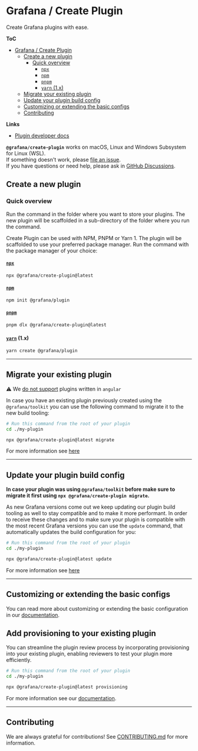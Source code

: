 # Grafana / Create Plugin

Create Grafana plugins with ease.

**ToC**

- [Grafana / Create Plugin](#grafana--create-plugin)
  - [Create a new plugin](#create-a-new-plugin)
    - [Quick overview](#quick-overview)
      - [`npx`](#npx)
      - [`npm`](#npm)
      - [`pnpm`](#pnpm)
      - [`yarn` (1.x)](#yarn-1x)
  - [Migrate your existing plugin](#migrate-your-existing-plugin)
  - [Update your plugin build config](#update-your-plugin-build-config)
  - [Customizing or extending the basic configs](#customizing-or-extending-the-basic-configs)
  - [Contributing](#contributing)

**Links**

- [Plugin developer docs](https://grafana.com/developers/plugin-tools)

**`@grafana/create-plugin`** works on macOS, Linux and Windows Subsystem for Linux (WSL).<br />
If something doesn't work, please [file an issue](https://github.com/grafana/plugin-tools/issues/new).<br />
If you have questions or need help, please ask in [GitHub Discussions](https://github.com/grafana/plugin-tools/discussions).

## Create a new plugin

### Quick overview

Run the command in the folder where you want to store your plugins. The new plugin will be scaffolded in a sub-directory of the folder where you run the command.

Create Plugin can be used with NPM, PNPM or Yarn 1. The plugin will be scaffolded to use your preferred package manager. Run the command with the package manager of your choice:

#### [`npx`](https://github.com/npm/npx)

```bash
npx @grafana/create-plugin@latest
```

#### [`npm`](https://docs.npmjs.com/cli/v7/commands/npm-init)

```bash
npm init @grafana/plugin
```

#### [`pnpm`](https://pnpm.io/cli/dlx)

```bash
pnpm dlx @grafana/create-plugin@latest
```

#### [`yarn`](https://classic.yarnpkg.com/blog/2017/05/12/introducing-yarn/) (1.x)

```bash
yarn create @grafana/plugin
```

---

## Migrate your existing plugin

:warning: We [do not support](https://grafana.com/docs/grafana/latest/developers/angular_deprecation/) plugins written in `angular`

In case you have an existing plugin previously created using the `@grafana/toolkit` you can use the
following command to migrate it to the new build tooling:

```bash
# Run this command from the root of your plugin
cd ./my-plugin

npx @grafana/create-plugin@latest migrate
```

For more information see [here](https://grafana.com/developers/plugin-tools/migration-guides/migrate-from-toolkit)

---

## Update your plugin build config

**In case your plugin was using `@grafana/toolkit` before make sure to migrate it first using `npx @grafana/create-plugin migrate`.**

As new Grafana versions come out we keep updating our plugin build tooling as well to stay compatible and to make it more performant.
In order to receive these changes and to make sure your plugin is compatible with the most recent Grafana versions you can use the `update` command,
that automatically updates the build configuration for you:

```bash
# Run this command from the root of your plugin
cd ./my-plugin

npx @grafana/create-plugin@latest update
```

For more information see [here](https://grafana.com/developers/plugin-tools/migration-guides/update-create-plugin-versions)

---

## Customizing or extending the basic configs

You can read more about customizing or extending the basic configuration in our [documentation](https://grafana.com/developers/plugin-tools/create-a-plugin/extend-a-plugin/extend-configurations).

## Add provisioning to your existing plugin

You can streamline the plugin review process by incorporating provisioning into your existing plugin, enabling reviewers to test your plugin more efficiently.

```bash
# Run this command from the root of your plugin
cd ./my-plugin

npx @grafana/create-plugin@latest provisioning
```

For more information see our [documentation](https://grafana.com/developers/plugin-tools/publish-a-plugin/develop-a-plugin/provide-test-environment).

---

## Contributing

We are always grateful for contributions! See [CONTRIBUTING.md](../CONTRIBUTING.md) for more information.
